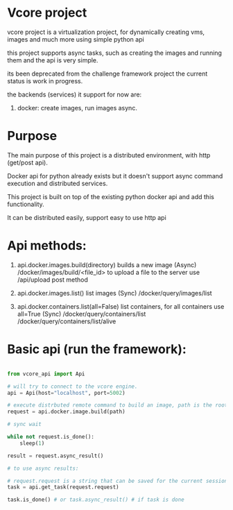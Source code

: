 # Vcore project

vcore project is a virtualization project, for dynamically creating vms, images and much more using simple python api

this project supports async tasks, such as creating the images and running them and the api is very simple.

its been deprecated from the challenge framework project the current status is work in progress. 

the backends (services) it support for now are:

  1. docker: create images, run images async.

# Purpose

The main purpose of this project is a distributed environment, with http (get/post api).

Docker api for python already exists but it doesn't support async command execution and distributed services.

This project is built on top of the existing python docker api and add this functionality.

It can be distributed easily, support easy to use http api


# Api methods:

1. api.docker.images.build(directory) builds a new image (Async)
    /docker/images/build/<file_id>
    to upload a file to the server use
    /api/upload post method

2. api.docker.images.list() list images (Sync)
    /docker/query/images/list

3. api.docker.containers.list(all=False) list containers, for all containers use all=True (Sync)
    /docker/query/containers/list
    /docker/query/containers/list/alive
    
# Basic api (run the framework):

```python

from vcore_api import Api

# will try to connect to the vcore engine.
api = Api(host="localhost", port=5002)

# execute distrbuted remote command to build an image, path is the root directory of the docker file
request = api.docker.image.build(path)

# sync wait

while not request.is_done():
    sleep(1)

result = request.async_result()

# to use async results:

# request.request is a string that can be saved for the current session
task = api.get_task(request.request)

task.is_done() # or task.async_result() # if task is done

```